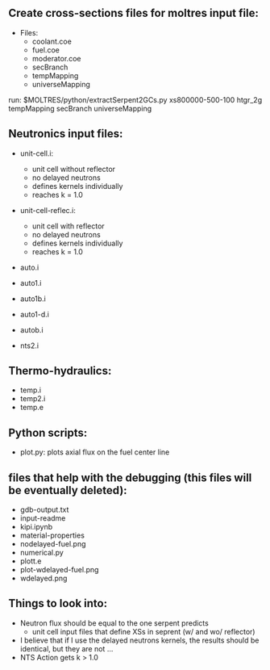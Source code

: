 Create cross-sections files for moltres input file:
---------------------------------------------------
- Files:
	* coolant.coe
	* fuel.coe
	* moderator.coe
	* secBranch
	* tempMapping
	* universeMapping

run:
$MOLTRES/python/extractSerpent2GCs.py xs800000-500-100 htgr_2g tempMapping secBranch universeMapping

Neutronics input files:
-----------------------
- unit-cell.i:
	* unit cell without reflector
	* no delayed neutrons
	* defines kernels individually
	* reaches k = 1.0
- unit-cell-reflec.i:
	* unit cell with reflector
	* no delayed neutrons
	* defines kernels individually
	* reaches k = 1.0

- auto.i
- auto1.i
- auto1b.i
- auto1-d.i
- autob.i
- nts2.i

Thermo-hydraulics:
------------------
- temp.i
- temp2.i
- temp.e

Python scripts:
---------------
- plot.py: plots axial flux on the fuel center line

files that help with the debugging (this files will be eventually deleted):
---------------------------------------------------------------------------
- gdb-output.txt
- input-readme
- kipi.ipynb
- material-properties
- nodelayed-fuel.png
- numerical.py
- plott.e
- plot-wdelayed-fuel.png
- wdelayed.png



Things to look into:
--------------------

- Neutron flux should be equal to the one serpent predicts
	* unit cell input files that define XSs in seprent (w/ and wo/ reflector)
- I believe that if I use the delayed neutrons kernels, the results should be identical, but they are not ...
- NTS Action gets k > 1.0
